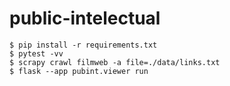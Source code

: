 # public-intelectual

```shell
$ pip install -r requirements.txt
$ pytest -vv
$ scrapy crawl filmweb -a file=./data/links.txt
$ flask --app pubint.viewer run
```
